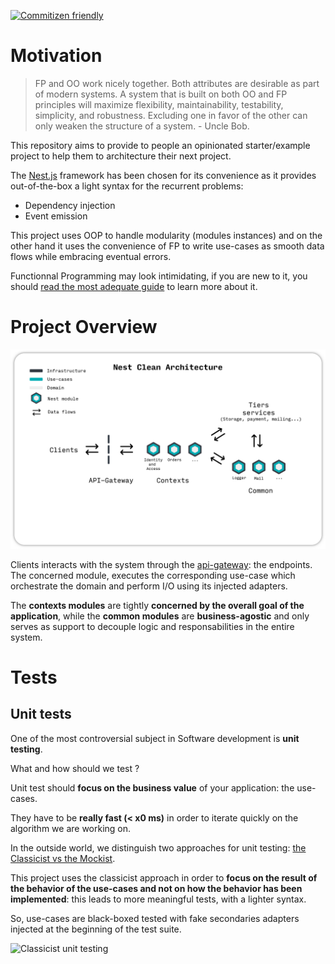 [![Commitizen friendly](https://img.shields.io/badge/commitizen-friendly-brightgreen.svg)](http://commitizen.github.io/cz-cli/)

# Motivation

> FP and OO work nicely together. Both attributes are desirable as part of modern systems. A system that is built on both OO and FP principles will maximize flexibility, maintainability, testability, simplicity, and robustness. Excluding one in favor of the other can only weaken the structure of a system. - Uncle Bob.

This repository aims to provide to people an opinionated starter/example project to help them to architecture their next project.

The [Nest.js](https://nestjs.com/) framework has been chosen for its convenience as it provides out-of-the-box a light syntax for the recurrent problems:

- Dependency injection
- Event emission

This project uses OOP to handle modularity (modules instances) and on the other hand it uses the convenience of FP to write use-cases as smooth data flows while embracing eventual errors.

Functionnal Programming may look intimidating, if you are new to it, you should [read the most adequate guide](https://mostly-adequate.gitbook.io/mostly-adequate-guide/) to learn more about it.

# Project Overview

![Nest Clean Architecture](./docs/assets/nest-clean-architecture.png)

Clients interacts with the system through the [api-gateway](./api-gateway): the endpoints. The concerned module, executes the corresponding use-case which orchestrate the domain and perform I/O using its injected adapters.

The **contexts modules** are tightly **concerned by the overall goal of the application**, while the **common modules** are **business-agostic** and only serves as support to decouple logic and responsabilities in the entire system.

# Tests

## Unit tests

One of the most controversial subject in Software development is **unit testing**.

What and how should we test ?

Unit test should **focus on the business value** of your application: the use-cases.

They have to be **really fast (< x0 ms)** in order to iterate quickly on the algorithm we are working on.

In the outside world, we distinguish two approaches for unit testing: [the Classicist vs the Mockist](https://martinfowler.com/articles/mocksArentStubs.html).

This project uses the classicist approach in order to **focus on the result of the behavior of the use-cases and not on how the behavior has been implemented**: this leads to more meaningful tests, with a lighter syntax.

So, use-cases are black-boxed tested with fake secondaries adapters injected at the beginning of the test suite.

![Classicist unit testing](./docs/assets/unit-testing.png)
